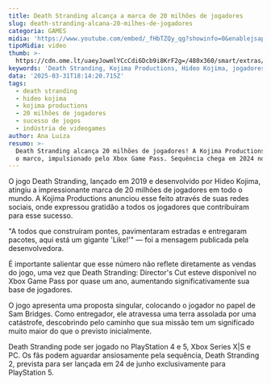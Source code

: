 ```yaml
---
title: Death Stranding alcança a marca de 20 milhões de jogadores
slug: death-stranding-alcana-20-milhes-de-jogadores
categoria: GAMES
midia: 'https://www.youtube.com/embed/_fHbTZQy_qg?showinfo=0&enablejsapi=1'
tipoMidia: video
thumb: >-
  https://cdn.ome.lt/uaeyJowmlYCcCdi6Dcb9i8KrF2g=/480x360/smart/extras/conteudos/imagem_2025-03-31_142322130.png
keywords: 'Death Stranding, Kojima Productions, Hideo Kojima, jogadores, gaming'
data: '2025-03-31T18:14:20.715Z'
tags:
  - death stranding
  - hideo kojima
  - kojima productions
  - 20 milhões de jogadores
  - sucesso de jogos
  - indústria de videogames
author: Ana Luiza
resumo: >-
  Death Stranding alcança 20 milhões de jogadores! A Kojima Productions celebra
  o marco, impulsionado pelo Xbox Game Pass. Sequência chega em 2024 no PS5.
---
```


O jogo Death Stranding, lançado em 2019 e desenvolvido por Hideo Kojima, atingiu a impressionante marca de 20 milhões de jogadores em todo o mundo. A Kojima Productions anunciou esse feito através de suas redes sociais, onde expressou gratidão a todos os jogadores que contribuíram para esse sucesso. 

"A todos que construíram pontes, pavimentaram estradas e entregaram pacotes, aqui está um gigante 'Like!'" — foi a mensagem publicada pela desenvolvedora. 

É importante salientar que esse número não reflete diretamente as vendas do jogo, uma vez que Death Stranding: Director's Cut esteve disponível no Xbox Game Pass por quase um ano, aumentando significativamente sua base de jogadores. 

O jogo apresenta uma proposta singular, colocando o jogador no papel de Sam Bridges. Como entregador, ele atravessa uma terra assolada por uma catástrofe, descobrindo pelo caminho que sua missão tem um significado muito maior do que o previsto inicialmente. 

Death Stranding pode ser jogado no PlayStation 4 e 5, Xbox Series X|S e PC. Os fãs podem aguardar ansiosamente pela sequência, Death Stranding 2, prevista para ser lançada em 24 de junho exclusivamente para PlayStation 5.
